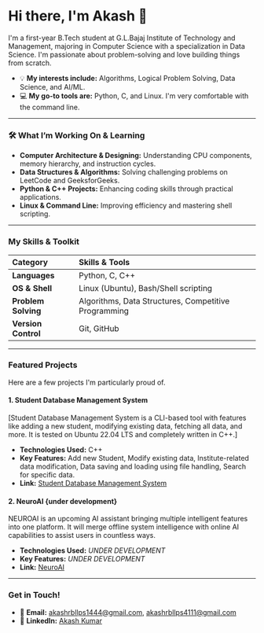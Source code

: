 # Hi there, I'm Akash 👋

I'm a first-year B.Tech student at G.L.Bajaj Institute of Technology and Management, majoring in Computer Science with a specialization in Data Science. I'm passionate about problem-solving and love building things from scratch.

- 💡 **My interests include:** Algorithms, Logical Problem Solving, Data Science, and AI/ML.
- 💻 **My go-to tools are:** Python, C, and Linux. I'm very comfortable with the command line.

---

### 🛠 What I’m Working On & Learning

- **Computer Architecture & Designing:** Understanding CPU components, memory hierarchy, and instruction cycles.
- **Data Structures & Algorithms:** Solving challenging problems on LeetCode and GeeksforGeeks.
- **Python & C++ Projects:** Enhancing coding skills through practical applications.
- **Linux & Command Line:** Improving efficiency and mastering shell scripting.

---

### My Skills & Toolkit

| Category | Skills & Tools |
| :--- | :--- |
| **Languages** | Python, C, C++ |
| **OS & Shell** | Linux (Ubuntu), Bash/Shell scripting |
| **Problem Solving** | Algorithms, Data Structures, Competitive Programming |
| **Version Control** | Git, GitHub |

---

### Featured Projects

Here are a few projects I'm particularly proud of.

#### 1. Student Database Management System

[Student Database Management System is a CLI-based tool with features like adding a new student, modifying existing data, fetching all data, and more. It is tested on Ubuntu 22.04 LTS and completely written in C++.]

- **Technologies Used:** C++
- **Key Features:** Add new Student, Modify existing data, Institute-related data modification, Data saving and loading using file handling, Search for specific data.
- **Link:** [Student Database Management System](https://github.com/akashh-kumarr/Student-Database-Management-System)

#### 2. NeuroAI {under development}

NEUROAI is an upcoming AI assistant bringing multiple intelligent features into one platform. It will merge offline system intelligence with online AI capabilities to assist users in countless ways.

- **Technologies Used:** *UNDER DEVELOPMENT*
- **Key Features:** *UNDER DEVELOPMENT*
- **Link:** [NeuroAI](https://github.com/akashh-kumarr/NeuroAI)

---

### Get in Touch!

- 📧 **Email:** akashrbllps1444@gmail.com, akashrbllps4111@gmail.com  
- 💼 **LinkedIn:** [Akash Kumar](https://www.linkedin.com/in/akash-kumar-630578371/)
